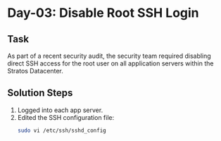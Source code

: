 # Day-03: Disable Root SSH Login

## Task
As part of a recent security audit, the security team required disabling direct SSH access for the root user on all application servers within the Stratos Datacenter.

## Solution Steps
1. Logged into each app server.
2. Edited the SSH configuration file:
   ```bash
   sudo vi /etc/ssh/sshd_config
   ```